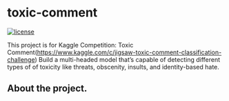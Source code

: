 # toxic-comment
[![license](https://img.shields.io/github/license/mashape/apistatus.svg?maxAge=2592000)](https://github.com/zhenghuazx/toxic-comment/edit/master/LICENSE)

This project is for Kaggle Competition: Toxic Comment(https://www.kaggle.com/c/jigsaw-toxic-comment-classification-challenge) Build a multi-headed model that’s capable of detecting different types of of toxicity like threats, obscenity, insults, and identity-based hate.

## About the project.
